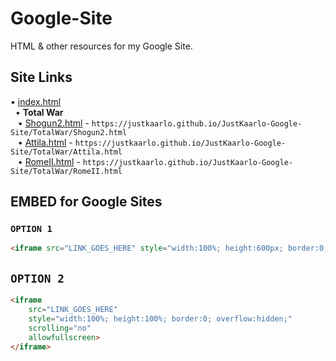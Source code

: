 # Google-Site
HTML &amp; other resources for my Google Site.  

## Site Links  
• [index.html](https://justkaarlo.github.io/JustKaarlo-Google-Site/)  
&nbsp; • **Total War**  
&nbsp;&nbsp; • [Shogun2.html](https://justkaarlo.github.io/JustKaarlo-Google-Site/TotalWar/Shogun2.html)  - `https://justkaarlo.github.io/JustKaarlo-Google-Site/TotalWar/Shogun2.html`  
&nbsp;&nbsp; • [Attila.html](https://justkaarlo.github.io/JustKaarlo-Google-Site/TotalWar/Attila.html) - `https://justkaarlo.github.io/JustKaarlo-Google-Site/TotalWar/Attila.html`  
&nbsp;&nbsp; • [RomeII.html](https://justkaarlo.github.io/JustKaarlo-Google-Site/TotalWar/RomeII.html) - `https://justkaarlo.github.io/JustKaarlo-Google-Site/TotalWar/RomeII.html`

## EMBED for Google Sites
### `OPTION 1`
```html
<iframe src="LINK_GOES_HERE" style="width:100%; height:600px; border:0;" allowfullscreen></iframe>
```

## `OPTION 2`
```html
<iframe
    src="LINK_GOES_HERE"
    style="width:100%; height:100%; border:0; overflow:hidden;"
    scrolling="no"
    allowfullscreen>
</iframe>
```
